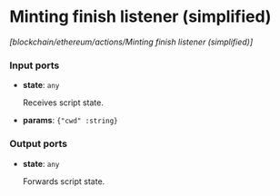 # Minting finish listener (simplified)

_[blockchain/ethereum/actions/Minting finish listener (simplified)]_

### Input ports

* __state__: ` any `

    Receives script state.


* __params__: ` {"cwd" :string} `

### Output ports

* __state__: ` any `

    Forwards script state.

